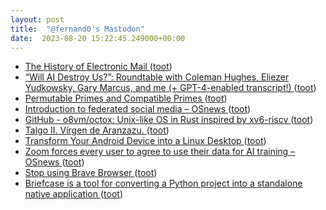 ```yaml
---
layout: post
title:  "@fernand0's Mastodon"
date:  2023-08-20 15:22:45.249000+00:00
---
```

*  [The History of Electronic Mail ](https://www.multicians.org/thvv/mail-history.htm) ([toot](https://mastodon.social/@fernand0/110922626842310122))
*  [“Will AI Destroy Us?”: Roundtable with Coleman Hughes, Eliezer Yudkowsky, Gary Marcus, and me (+ GPT-4-enabled transcript!) ](https://scottaaronson.blog/?p=743) ([toot](https://mastodon.social/@fernand0/110922409200881160))
*  [Permutable Primes and Compatible Primes ](https://blog.computationalcomplexity.org/2023/08/permutable-primes-and-compatible-primes.htm) ([toot](https://mastodon.social/@fernand0/110922144590912467))
*  [Introduction to federated social media  –  OSnews ](https://www.osnews.com/story/136486/introduction-to-federated-social-media) ([toot](https://mastodon.social/@fernand0/110921947075112854))
*  [GitHub - o8vm/octox: Unix-like OS in Rust inspired by xv6-riscv ](https://github.com/o8vm/octo) ([toot](https://mastodon.social/@fernand0/110921736109063020))
*  [Talgo II. Vírgen de Aranzazu. ](https://www.flickr.com/photos/fernand0/53094718041) ([toot](https://mastodon.social/@fernand0/110921380783357329))
*  [Transform Your Android Device into a Linux Desktop  ](https://mrs-t.medium.com/transform-your-android-device-into-a-linux-desktop-110a3d084ac6) ([toot](https://mastodon.social/@fernand0/110921380611868535))
*  [Zoom forces every user to agree to use their data for AI training  –  OSnews ](https://www.osnews.com/story/136605/zoom-forces-every-user-to-agree-to-use-their-data-for-ai-training) ([toot](https://mastodon.social/@fernand0/110921259105034491))
*  [Stop using Brave Browser ](https://www.spacebar.news/p/stop-using-brave-browse) ([toot](https://mastodon.social/@fernand0/110920921351108532))
*  [Briefcase is a tool for converting a Python project into a standalone native application ](https://mastodon.social/@fernand0/110920733898057732) ([toot](https://mastodon.social/@fernand0/110920733898057732))
